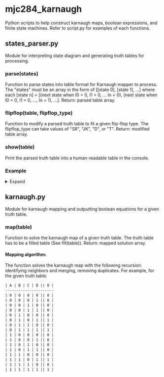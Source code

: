 # mjc284_karnaugh
Python scripts to help construct karnaugh maps, boolean expressions, and finite state machines.
Refer to script.py for examples of each functions.

## states_parser.py
Module for interpreting state diagram and generating truth tables for processing. 

### parse(states)
Function to parse states into table format for Karnaugh mapper to process. The "states" must be an array in the form of [[state 0], [state 1], ...] where each [state n] = [(next state when I0 = 0, I1 = 0, ... In = 0), (next state when I0 = 0, I1 = 0, ..., In = 1), ...].
Return: parsed table array.

### flipflop(table, flipflop_type)
Function to modify a parsed truth table to fit a given flip-flop type. The flipflop_type can take values of "SR", "JK", "D", or "T".
Return: modified table array.

### show(table)
Print the parsed truth table into a human-readable table in the console.

### Example

<details>
  <summary>Expand</summary>
  
Sample state diagram:
![State_Diagram](/photos/state_diagram.png "State_Diagram")

Input:
```
# Declare states:
states = [[1, 1, 1, 3], [2, 2, 2, 2], [4, 4, 4, 4], [4, 4, 4, 4], [0, 0, 0, 0]]

# Parse states into table format:
parsed = sp.parse(states)

# Print parsed states into human-readable table format:
print("Parsed states:\n")
sp.show(parsed)
print("\n")

# Parse states into flip-flop table format:
# sp.flipflop(parsed_table, flipflop_type) where flipflop_type = "JK"/"SR"/"D"/"T"
parsed = sp.flipflop(parsed, "JK")

# Print parsed flip-flop states into human-readable table format:
print("Parsed JK flip-flop states:\n")
sp.show(parsed)
print("\n")
```

Console Output:
```
Parsed states:

| A | B | C | I1| I2|| O1| O2| O3|
----------------------------------
| 0 | 0 | 0 | 0 | 0 || 0 | 0 | 1 |
| 0 | 0 | 0 | 0 | 1 || 0 | 0 | 1 |
| 0 | 0 | 0 | 1 | 0 || 0 | 0 | 1 |
| 0 | 0 | 0 | 1 | 1 || 0 | 1 | 1 |
| 0 | 0 | 1 | 0 | 0 || 0 | 1 | 0 |
| 0 | 0 | 1 | 0 | 1 || 0 | 1 | 0 |
| 0 | 0 | 1 | 1 | 0 || 0 | 1 | 0 |
| 0 | 0 | 1 | 1 | 1 || 0 | 1 | 0 |
| 0 | 1 | 0 | 0 | 0 || 1 | 0 | 0 |
| 0 | 1 | 0 | 0 | 1 || 1 | 0 | 0 |
| 0 | 1 | 0 | 1 | 0 || 1 | 0 | 0 |
| 0 | 1 | 0 | 1 | 1 || 1 | 0 | 0 |
| 0 | 1 | 1 | 0 | 0 || 1 | 0 | 0 |
| 0 | 1 | 1 | 0 | 1 || 1 | 0 | 0 |
| 0 | 1 | 1 | 1 | 0 || 1 | 0 | 0 |
| 0 | 1 | 1 | 1 | 1 || 1 | 0 | 0 |
| 1 | 0 | 0 | 0 | 0 || 0 | 0 | 0 |
| 1 | 0 | 0 | 0 | 1 || 0 | 0 | 0 |
| 1 | 0 | 0 | 1 | 0 || 0 | 0 | 0 |
| 1 | 0 | 0 | 1 | 1 || 0 | 0 | 0 |
| 1 | 0 | 1 | 0 | 0 || X | X | X |
| 1 | 0 | 1 | 0 | 1 || X | X | X |
| 1 | 0 | 1 | 1 | 0 || X | X | X |
| 1 | 0 | 1 | 1 | 1 || X | X | X |
| 1 | 1 | 0 | 0 | 0 || X | X | X |
| 1 | 1 | 0 | 0 | 1 || X | X | X |
| 1 | 1 | 0 | 1 | 0 || X | X | X |
| 1 | 1 | 0 | 1 | 1 || X | X | X |
| 1 | 1 | 1 | 0 | 0 || X | X | X |
| 1 | 1 | 1 | 0 | 1 || X | X | X |
| 1 | 1 | 1 | 1 | 0 || X | X | X |
| 1 | 1 | 1 | 1 | 1 || X | X | X |


Parsed JK flip-flop states:

| A | B | C | I1| I2|| Ja| Ka| Jb| Kb| Jc| Kc|
-----------------------------------------------
| 0 | 0 | 0 | 0 | 0 || 0 | X | 0 | X | 1 | X |
| 0 | 0 | 0 | 0 | 1 || 0 | X | 0 | X | 1 | X |
| 0 | 0 | 0 | 1 | 0 || 0 | X | 0 | X | 1 | X |
| 0 | 0 | 0 | 1 | 1 || 0 | X | 1 | X | 1 | X |
| 0 | 0 | 1 | 0 | 0 || 0 | X | 1 | X | X | 1 |
| 0 | 0 | 1 | 0 | 1 || 0 | X | 1 | X | X | 1 |
| 0 | 0 | 1 | 1 | 0 || 0 | X | 1 | X | X | 1 |
| 0 | 0 | 1 | 1 | 1 || 0 | X | 1 | X | X | 1 |
| 0 | 1 | 0 | 0 | 0 || 1 | X | X | 1 | 0 | X |
| 0 | 1 | 0 | 0 | 1 || 1 | X | X | 1 | 0 | X |
| 0 | 1 | 0 | 1 | 0 || 1 | X | X | 1 | 0 | X |
| 0 | 1 | 0 | 1 | 1 || 1 | X | X | 1 | 0 | X |
| 0 | 1 | 1 | 0 | 0 || 1 | X | X | 1 | X | 1 |
| 0 | 1 | 1 | 0 | 1 || 1 | X | X | 1 | X | 1 |
| 0 | 1 | 1 | 1 | 0 || 1 | X | X | 1 | X | 1 |
| 0 | 1 | 1 | 1 | 1 || 1 | X | X | 1 | X | 1 |
| 1 | 0 | 0 | 0 | 0 || X | 1 | 0 | X | 0 | X |
| 1 | 0 | 0 | 0 | 1 || X | 1 | 0 | X | 0 | X |
| 1 | 0 | 0 | 1 | 0 || X | 1 | 0 | X | 0 | X |
| 1 | 0 | 0 | 1 | 1 || X | 1 | 0 | X | 0 | X |
| 1 | 0 | 1 | 0 | 0 || X | X | X | X | X | X |
| 1 | 0 | 1 | 0 | 1 || X | X | X | X | X | X |
| 1 | 0 | 1 | 1 | 0 || X | X | X | X | X | X |
| 1 | 0 | 1 | 1 | 1 || X | X | X | X | X | X |
| 1 | 1 | 0 | 0 | 0 || X | X | X | X | X | X |
| 1 | 1 | 0 | 0 | 1 || X | X | X | X | X | X |
| 1 | 1 | 0 | 1 | 0 || X | X | X | X | X | X |
| 1 | 1 | 0 | 1 | 1 || X | X | X | X | X | X |
| 1 | 1 | 1 | 0 | 0 || X | X | X | X | X | X |
| 1 | 1 | 1 | 0 | 1 || X | X | X | X | X | X |
| 1 | 1 | 1 | 1 | 0 || X | X | X | X | X | X |
| 1 | 1 | 1 | 1 | 1 || X | X | X | X | X | X |



Output Equations:

Ja = B
Ka = 1
Jb = !A&I1&I2 | C
Kb = 1
Jc = !A&!B
Kc = 1
```
</details>

## karnaugh.py
Module for karnaugh mapping and outputting boolean equations for a given truth table.

### map(table)
Function to solve the karnaugh map of a given truth table. The truth table has to be a filled table (See fill(table)).
Return: mapped solution array.

#### Mapping algorithm:
The function solves the karnaugh map with the following recursion: identifying neighbors and merging, removing duplicates. For example, for the given truth table:

```
| A | B | C | D || O |
----------------------
| 0 | 0 | 0 | 0 || 0 |
| 0 | 0 | 0 | 1 || 0 |
| 0 | 0 | 1 | 0 || 0 |
| 0 | 0 | 1 | 1 || 0 |
| 0 | 1 | 0 | 0 || 0 |
| 0 | 1 | 0 | 1 || 1 |
| 0 | 1 | 1 | 0 || 0 |
| 0 | 1 | 1 | 1 || 1 |
| 1 | 0 | 0 | 0 || 0 |
| 1 | 0 | 0 | 1 || 0 |
| 1 | 0 | 1 | 0 || 0 |
| 1 | 0 | 1 | 1 || 0 |
| 1 | 1 | 0 | 0 || 0 |
| 1 | 1 | 0 | 1 || 1 |
| 1 | 1 | 1 | 0 || 0 |
| 1 | 1 | 1 | 1 || 1 |

```
